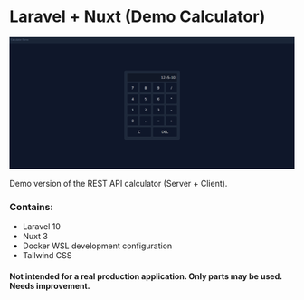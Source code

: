 # Laravel + Nuxt (Demo Calculator)

![Screenshot](/img/screen.png)

Demo version of the REST API calculator (Server + Client).

### Contains:
- Laravel 10
- Nuxt 3
- Docker WSL development configuration
- Tailwind CSS

#### Not intended for a real production application. Only parts may be used. Needs improvement.
